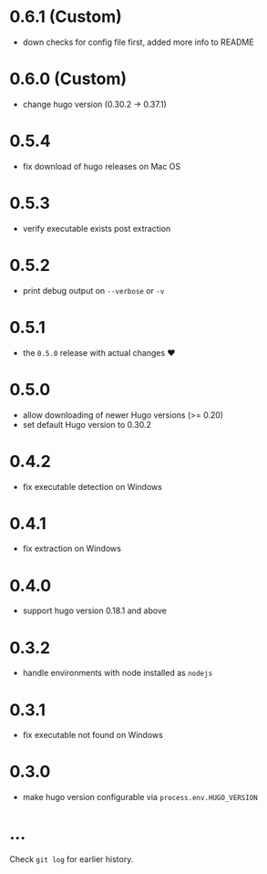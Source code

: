 # 0.6.1 (Custom)

* down checks for config file first, added more info to README

# 0.6.0 (Custom)

* change hugo version (0.30.2 -> 0.37.1)

# 0.5.4

* fix download of hugo releases on Mac OS

# 0.5.3

* verify executable exists post extraction

# 0.5.2

* print debug output on `--verbose` or `-v`

# 0.5.1

* the `0.5.0` release with actual changes :heart:

# 0.5.0

* allow downloading of newer Hugo versions (>= 0.20)
* set default Hugo version to 0.30.2

# 0.4.2

* fix executable detection on Windows

# 0.4.1

* fix extraction on Windows

# 0.4.0

* support hugo version 0.18.1 and above

# 0.3.2

* handle environments with node installed as `nodejs`

# 0.3.1

* fix executable not found on Windows

# 0.3.0

* make hugo version configurable via `process.env.HUGO_VERSION`

# ...

Check `git log` for earlier history.
